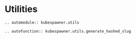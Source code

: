 # Utilities

```{eval-rst}
.. automodule:: kubespawner.utils
```

```{eval-rst}
.. autofunction:: kubespawner.utils.generate_hashed_slug
```

